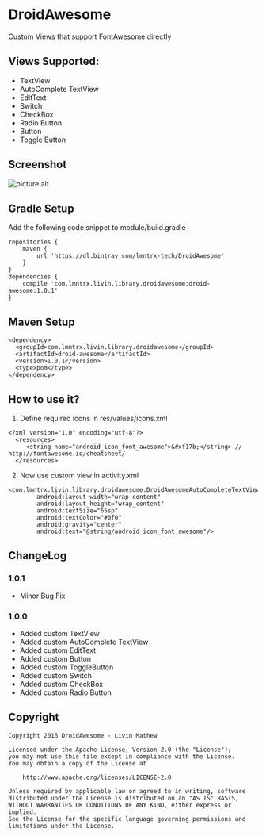 # DroidAwesome
Custom Views that support FontAwesome directly

## Views Supported: ##
* TextView
* AutoComplete TextView
* EditText
* Switch
* CheckBox
* Radio Button
* Button
* Toggle Button

## Screenshot ##
![picture alt](https://lh4.googleusercontent.com/TN3y4ipqjTAHQJKV7Ok88uobRM1QZIthvYJqgA4BQ4g9I5DsPCMmgBE38nc8Y8SSsq5YdwUqrsztcgM=w971-h654-rw "Screenshot")

## Gradle Setup ##
Add the following code snippet to module/build.gradle
```
repositories {
    maven {
        url 'https://dl.bintray.com/lmntrx-tech/DroidAwesome'
    }
}
dependencies {
    compile 'com.lmntrx.livin.library.droidawesome:droid-awesome:1.0.1'
}
```


## Maven Setup ##
```
<dependency>
  <groupId>com.lmntrx.livin.library.droidawesome</groupId>
  <artifactId>droid-awesome</artifactId>
  <version>1.0.1</version>
  <type>pom</type>
</dependency>
```

## How to use it? ##
1. Define required icons in res/values/icons.xml
```
<?xml version="1.0" encoding="utf-8"?>
  <resources>
     <string name="android_icon_font_awesome">&#xf17b;</string> // http://fontawesome.io/cheatsheet/
  </resources>
```
2. Now use custom view in activity.xml
```
<com.lmntrx.livin.library.droidawesome.DroidAwesomeAutoCompleteTextView
        android:layout_width="wrap_content"
        android:layout_height="wrap_content"
        android:textSize="65sp"
        android:textColor="#0f0"
        android:gravity="center"
        android:text="@string/android_icon_font_awesome"/>
```

## ChangeLog ##

### 1.0.1 ###
* Minor Bug Fix

### 1.0.0 ###
* Added custom TextView
* Added custom AutoComplete TextView
* Added custom EditText
* Added custom Button
* Added custom ToggleButton
* Added custom Switch
* Added custom CheckBox
* Added custom Radio Button

## Copyright ##
```
Copyright 2016 DroidAwesome - Livin Mathew

Licensed under the Apache License, Version 2.0 (the "License");
you may not use this file except in compliance with the License.
You may obtain a copy of the License at

    http://www.apache.org/licenses/LICENSE-2.0

Unless required by applicable law or agreed to in writing, software
distributed under the License is distributed on an "AS IS" BASIS,
WITHOUT WARRANTIES OR CONDITIONS OF ANY KIND, either express or implied.
See the License for the specific language governing permissions and
limitations under the License.
```
